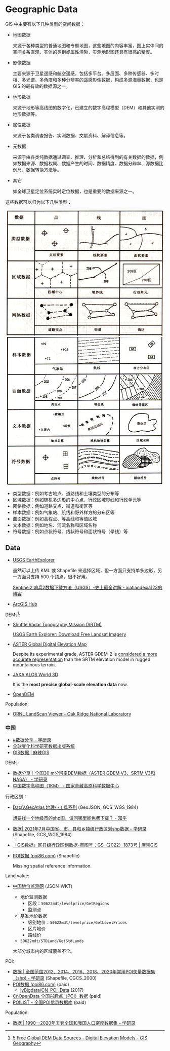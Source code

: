 # Geographic Data
GIS 中主要有以下几种类型的空间数据：
- 地图数据

  来源于各种类型的普通地图和专题地图，这些地图的内容丰富，图上实体间的空间关系直观，实体的类别或属性清晰，实测地形图还具有很高的精度。
- 影像数据

  主要来源于卫星遥感和航空遥感，包括多平台、多层面、多种传感器、多时相、多光谱、多角度和多种分辨率的遥感影像数据，构成多源海量数据，也是 GIS 的最有效的数据源之一。
- 地形数据

  来源于地形等高线图的数字化，已建立的数字高程模型（DEM）和其他实测的地形数据等。
- 属性数据

  来源于各类调查报告、实测数据、文献资料、解译信息等。
- 元数据

  来源于由各类纯数据通过调查、推理、分析和总结得到的有关数据的数据，例如数据来源、数据权属、数据产生的时间、数据精度、数据分辨率、源数据比例尺、数据转换方法等。
- 其它

  如全球卫星定位系统实时定位数据，也是重要的数据来源之一。

这些数据可以归为以下几种类型：

![](images/data-types.png)   
![](images/data-types-2.png)

- 类型数据：例如考古地点、道路线和土壤类型的分布等
- 区域数据：例如随机多边形的中心点、行政区域界线和行政单元等
- 网络数据：例如道路交点、街道和街区等
- 样本数据：例如气象站、航线和野外样方的分布区等
- 曲面数据：例如高程点、等高线和等值区域
- 文本数据：例如地名、河流名称和区域名称
- 符号数据：例如点状符号、线状符号和面状符号（晕线）等

## Data
- [USGS EarthExplorer](https://earthexplorer.usgs.gov/)

  虽然可以上传 KML 或 Shapefile 来选择区域，但一方面只支持单多边形，另一方面只支持 500 个顶点，很不好用。

  [Sentinel2 哨兵2数据下载方法（USGS）-史上最全讲解 - xiatiandexia123的博客](https://blog.csdn.net/xiatiandexia123/article/details/122095017)
- [ArcGIS Hub](https://hub.arcgis.com/)

DEMs[^gisgeography]:
- [Shuttle Radar Topography Mission (SRTM)](https://gisgeography.com/srtm-shuttle-radar-topography-mission/)

  [USGS Earth Explorer: Download Free Landsat Imagery](https://gisgeography.com/usgs-earth-explorer-download-free-landsat-imagery/)
- [ASTER Global Digital Elevation Map](https://asterweb.jpl.nasa.gov/gdem.asp)

  Despite its experimental grade, ASTER GDEM-2 is [considered a more accurate representation](http://www.tandfonline.com/doi/abs/10.1080/08120099.2014.884983?journalCode=taje20) than the SRTM elevation model in rugged mountainous terrain.
- [JAXA ALOS World 3D](https://www.eorc.jaxa.jp/ALOS/en/dataset/aw3d_e.htm)

  It is the **most precise global-scale elevation data** now.
- [OpenDEM](https://www.opendem.info/)

Population:
- [ORNL LandScan Viewer - Oak Ridge National Laboratory](https://landscan.ornl.gov/)

### 中国
- [#数据分享 - 学研录](https://mp.weixin.qq.com/mp/appmsgalbum?action=getalbum&album_id=1723894853249318919)
- [全球变化科学研究数据出版系统](http://geodoi.ac.cn/WebCn/CategoryList.aspx)
- [GIS数据 | 麻辣GIS](https://malagis.com/category/gis-resource/)

DEMs:
- [数据分享︱全国30 m分辨率DEM数据（ASTER GDEM V3、SRTM V3和NASA） - 学研录](https://mp.weixin.qq.com/s/tmOc7nMd5NgvTKN2beUBLQ)
- [中国数字高程图（1KM） - 国家青藏高原科学数据中心](https://data.tpdc.ac.cn/en/data/12e91073-0181-44bf-8308-c50e5bd9a734/)

行政区划：
- [DataV.GeoAtlas 地理小工具系列](https://datav.aliyun.com/portal/school/atlas/area_selector) (GeoJSON, GCS_WGS_1984)

  [想要找一个地级市的shp图，请问哪里能免费下载？ - 知乎](https://www.zhihu.com/question/360090480/answer/2315923129)
- [数据| 2021年7月中国省、市、县和乡镇级行政区划shp数据 - 学研录](https://mp.weixin.qq.com/s/S8gOxJdJmWZJ6zQQAyG1BQ) (Shapefile, GCS_WGS_1984)
- [「GIS数据」区县级行政区划数据-审图号：GS（2022）1873号 | 麻辣GIS](https://malagis.com/gis-data-district-and-county-level-gs-2022-1873.html)
- [POI数据 (poi86.com)](https://www.poi86.com/) (Shapefile)

  Missing spatial reference information.

Land value:
- [中国地价监测网](https://www.landvalue.com.cn/) (JSON-WKT)
  - 地价监测数据
    - 区段：`50622mdt/levelprice/GetRegions`
    - 监测点
  - 基准地价数据
    - 级别地价：`50622mdt/levelprice/GetLevelPrices`
    - 区片地价
    - 路线价
  - `50622mdt/STDLand/GetStdLands`

  大部分城市内的区域覆盖不全。

POI:
- [数据 | 全国范围2012、2014、2016、2018、2020年常用POI矢量数据集（shp) - 学研录](https://mp.weixin.qq.com/s/XnHM9BgHDWpFi_FOAgpQpw) (Shapefile, CGCS_2000)
- [POI数据 (poi86.com)](https://www.poi86.com/) (paid)
  - [lyBigdata/CN_POI_Data](https://github.com/lyBigdata/CN_POI_Data) (2017)
- [CnOpenData 全国兴趣点（POI）数据](https://www.cnopendata.com/data/m/regional.html/POI.html) (paid)
- [POILIST - 全国POI信息数据库](http://www.poilist.cn/) (paid)

Population:
- [数据 | 1990—2020年五套全球和我国人口密度数据集 - 学研录](https://mp.weixin.qq.com/s/sDxVf7hze576CXpfVsqr5g)


[^gisgeography]: [5 Free Global DEM Data Sources - Digital Elevation Models - GIS Geography](https://gisgeography.com/free-global-dem-data-sources/)